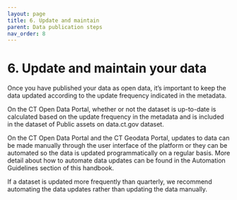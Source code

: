```yaml
---
layout: page
title: 6. Update and maintain
parent: Data publication steps
nav_order: 8
---
```


# 6. Update and maintain your data 

Once you have published your data as open data, it’s important to keep the data updated according to the update frequency indicated in the metadata. 

On the CT Open Data Portal, whether or not the dataset is up-to-date is calculated based on the update frequency in the metadata and is included in the dataset of Public assets on data.ct.gov dataset. 

On the CT Open Data Portal and the CT Geodata Portal, updates to data can be made manually through the user interface of the platform or they can be automated so the data is updated programmatically on a regular basis. More detail about how to automate data updates can be found in the Automation Guidelines section of this handbook. 

If a dataset is updated more frequently than quarterly, we recommend automating the data updates rather than updating the data manually. 
